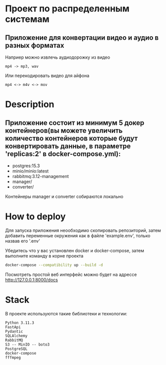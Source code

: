 # Проект по распределенным системам

## Приложение для конвертации видео и аудио в разных форматах

Наприер можно извлечь аудиодорожку из видео

    mp4 -> mp3, wav

Или перекодировать видео для айфона

    mp4 <-> m4v <-> mov

# Description

## Приложение состоит из минимум 5 докер контейнеров(вы можете увеличить количество контейнеров которые будут конвертировать данные, в параметре 'replicas:2' в docker-compose.yml):

- postgres:15.3
- minio/minio:latest
- rabbitmq:3.12-management
- manager/
- converter/

Контейнеры manager и converter собираются локально

# How to deploy

Для запуска приложения неообходимо скопировать репозиторий, затем добавить переменные окружения как в файле 'example.env', только назвав его '.env'

Убедитесь что у вас установлен docker и docker-compose, затем выполните команду в корне проекта

```bash
docker-compose --compatibility up --build -d
```

Посмотреть простой веб интерфейс можно будет на адрессе http://127.0.0.1:8000/docs

# Stack

В проекте используются такие библиотеки и технологии:

```
Python 3.11.3
FastApi
Pydantic
SQLAlchemy
RabbitMQ
S3 -- MinIO -- boto3
PostgreSQL
docker-compose
fffmpeg
```
